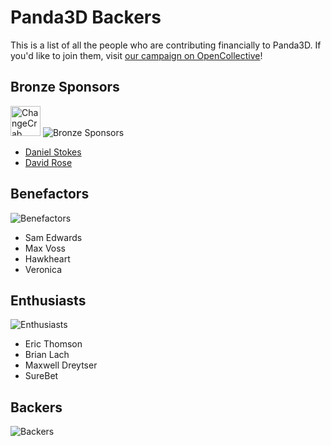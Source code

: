 # Panda3D Backers

This is a list of all the people who are contributing financially to Panda3D.  If you'd like to join them, visit [our campaign on OpenCollective](https://opencollective.com/panda3d)!

## Bronze Sponsors

[<img src="https://www.panda3d.org/wp-content/uploads/2021/02/changecrab_logo.png" alt="ChangeCrab" height="48">](https://changecrab.com/) ![Bronze Sponsors](https://opencollective.com/panda3d/tiers/bronze-sponsor.svg?avatarHeight=48&width=600)

* [Daniel Stokes](https://opencollective.com/daniel-stokes)
* [David Rose](https://opencollective.com/david-rose)

## Benefactors

![Benefactors](https://opencollective.com/panda3d/tiers/benefactor.svg?avatarHeight=48&width=600)

* Sam Edwards
* Max Voss
* Hawkheart
* Veronica

## Enthusiasts

![Enthusiasts](https://opencollective.com/panda3d/tiers/enthusiast.svg?avatarHeight=48&width=600)

* Eric Thomson
* Brian Lach
* Maxwell Dreytser
* SureBet

## Backers

![Backers](https://opencollective.com/panda3d/tiers/backer.svg?avatarHeight=48&width=600)
